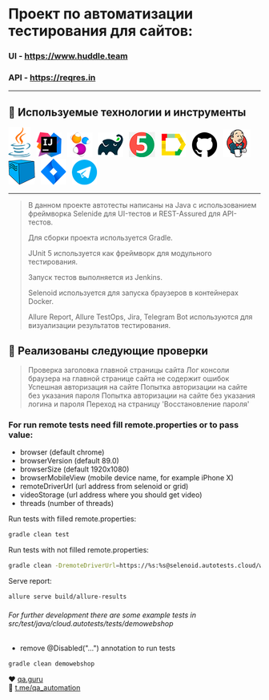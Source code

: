 # Проект по автоматизации тестирования для сайтов:

### UI - <a target="_blank" href="https://www.huddle.team/">https://www.huddle.team</a>
### API - <a target="_blank" href="https://reqres.in/">https://reqres.in</a>
____
## :pushpin: Используемые технологии и инструменты
![Java](https://github.com/vapolonov/vapolonov/blob/main/vasvap_java_logo.png "Java")&nbsp;&nbsp;
![IntelliJ IDEA](https://github.com/vapolonov/vapolonov/blob/main/vasvap_idea_logo.png "IntelliJ IDEA")&nbsp;&nbsp;
![SelenideJ IDEA](https://github.com/vapolonov/vapolonov/blob/main/vasvap_selenide_logo.png "Selenide")&nbsp;&nbsp;
![Gradle](https://github.com/vapolonov/vapolonov/blob/main/vasvap_gradle_logo.png "Gradle")&nbsp;&nbsp;
![JUnit5](https://github.com/vapolonov/vapolonov/blob/main/vasvap_junit5_logo.png "JUnit5")&nbsp;&nbsp;
![Allure Reports](https://github.com/vapolonov/vapolonov/blob/main/vasvap_allure_logo.png "Allure Reports")&nbsp;&nbsp;
![GitHub](https://github.com/vapolonov/vapolonov/blob/main/vasvap_github_logo.png "GitHub")&nbsp;&nbsp;
![Jenkins](https://github.com/vapolonov/vapolonov/blob/main/vasvap_jenkins_logo.png "Jenkins")&nbsp;&nbsp;
![Selenoid](https://github.com/vapolonov/vapolonov/blob/main/vasvap_selenoid_logo.png "Selenoid")&nbsp;&nbsp;
![Jira](https://github.com/vapolonov/vapolonov/blob/main/vasvap_jira_logo.png "Jira")&nbsp;&nbsp;
![Telegram](https://github.com/vapolonov/vapolonov/blob/main/vasvap_telegram_logo.png "Telegram")&nbsp;&nbsp;
____
> В данном проекте автотесты написаны на Java с использованием фреймворка Selenide для UI-тестов и REST-Assured для API-тестов.
>
> Для сборки проекта используется Gradle.
>
> JUnit 5 используется как фреймворк для модульного тестирования.
>
> Запуск тестов выполняется из Jenkins.
>
> Selenoid используется для запуска браузеров в контейнерах Docker.
>
> Allure Report, Allure TestOps, Jira, Telegram Bot используются для визуализации результатов тестирования.

## 🚀 Реализованы следующие проверки
> Проверка заголовка главной страницы сайта
> Лог консоли браузера на главной странице сайта не содержит ошибок
> Успешная авторизация на сайте
> Попытка авторизации на сайте без указания пароля
> Попытка авторизации на сайте без указания логина и пароля
> Переход на страницу 'Восстановление пароля'

### For run remote tests need fill remote.properties or to pass value:

* browser (default chrome)
* browserVersion (default 89.0)
* browserSize (default 1920x1080)
* browserMobileView (mobile device name, for example iPhone X)
* remoteDriverUrl (url address from selenoid or grid)
* videoStorage (url address where you should get video)
* threads (number of threads)


Run tests with filled remote.properties:
```bash
gradle clean test
```

Run tests with not filled remote.properties:
```bash
gradle clean -DremoteDriverUrl=https://%s:%s@selenoid.autotests.cloud/wd/hub/ -DvideoStorage=https://selenoid.autotests.cloud/video/ -Dthreads=1 test
```

Serve report:
```bash
allure serve build/allure-results
```


###### For further development there are some example tests in src/test/java/cloud.autotests/tests/demowebshop
* remove @Disabled("...") annotation to run tests
```bash
gradle clean demowebshop
```

:heart: <a target="_blank" href="https://qa.guru">qa.guru</a><br/>
:blue_heart: <a target="_blank" href="https://t.me/qa_automation">t.me/qa_automation</a>

